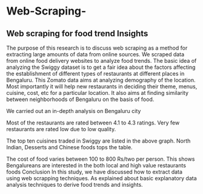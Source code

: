 # Web-Scraping-

## Web scraping for food trend Insights
								
The purpose of this research is to discuss web scraping as a method for extracting large amounts of data from online sources. We scraped data from online food delivery websites to analyze food trends. 
The basic idea of analyzing the Swiggy dataset is to get a fair idea about the factors affecting the establishment of different types of restaurants at different places in Bengaluru. This Zomato data aims at analyzing demography of the location. Most importantly it will help new restaurants in deciding their theme, menus, cuisine, cost, etc for a particular location. It also aims at finding similarity between neighborhoods of Bengaluru on the basis of food.


We carried out an in-depth analysis on Bengaluru city 
 
 
Most of the restaurants are rated between 4.1 to 4.3 ratings. Very few restaurants are rated low due to low quality.
 
The top ten cuisines traded in Swiggy are listed in the above graph.
 North Indian, Desserts and Chinese foods tops the table.
 
The cost of food varies between 100 to 800 Rs/two per person. This shows Bengalureans are interested in the both local and high value restaurants foods
Conclusion
In this study, we have discussed how to extract data using web scrapping techniques. As explained about basic explanatory data analysis techniques to derive food trends and insights. 

